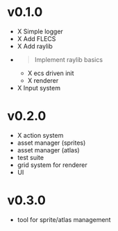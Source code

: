 # v0.1.0

- X Simple logger
- X Add FLECS
- X Add raylib
- > Implement raylib basics
    - X ecs driven init
    - X renderer
- X Input system

# v0.2.0

- X action system
- asset manager (sprites)
- asset manager (atlas)
- test suite
- grid system for renderer
- UI 

# v0.3.0
- tool for sprite/atlas management
